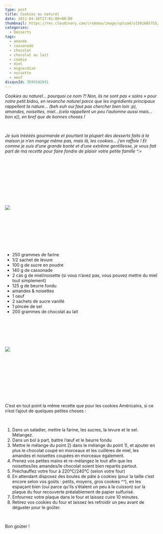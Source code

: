 ```yaml
---
type: post
title: Cookies au naturel
date: 2011-04-26T17:01:00+00:00
thumbnail: https://res.cloudinary.com/crokmou/image/upload/v1501605755/Cookies-au-naturel-99x110_d5y6na.jpg
categories: 
  - Desserts
tags: 
  - amande
  - cassonade
  - chocolat
  - chocolat au lait
  - cookie
  - miel
  - mignardise
  - noisette
  - oeuf
disqusId: 3595542931
---
```


_Cookies au naturel… pourquoi ce nom ?! Non, ils ne sont pas « sains » pour notre petit bidou, en revanche naturel parce que les ingrédients principaux rappellent la nature… (beh euh oui faut pas chercher bien loin :p), amandes, noisettes, miel…(cela rappellent un peu l’automne aussi mais…bon x)), en bref que de bonnes choses !_

 

_Je suis trèèèès gourmande et pourtant la plupart des desserts faits à la maison je n’en mange même pas, mais là, les cookies… j’en raffole ! Et comme je suis d’une grande bonté et d’une extrême gentillesse, je vous fait part de ma recette pour faire fondre de plaisir votre petite famille ^.=_

 

 

 

 

 

[![](http://4.bp.blogspot.com/-m-7nFJjP1Wk/TbbqlzoybfI/AAAAAAAAAFQ/1nXxF-eSr2c/s320/cookies.jpg)](http://4.bp.blogspot.com/-m-7nFJjP1Wk/TbbqlzoybfI/AAAAAAAAAFQ/1nXxF-eSr2c/s1600/cookies.jpg)

 

 

 

 

*   250 grammes de farine
*   1/2 sachet de levure
*   100 g de sucre en poudre
*   140 g de cassonade
*   2 càs g de miel/noisette (si vous n’avez pas, vous pouvez mettre du miel tout simplement) 
*   125 g de beurre fondu
*   amandes & noisettes 
*   1 oeuf
*   2 sachets de sucre vanillé
*   1 pincée de sel
*   200 grammes de chocolat au lait

 

 

 

[![](http://4.bp.blogspot.com/-jD2raKy-t_w/Tabb3lV3eGI/AAAAAAAAAEk/G2RYajmhinM/s320/preparation.jpg)](http://4.bp.blogspot.com/-jD2raKy-t_w/Tabb3lV3eGI/AAAAAAAAAEk/G2RYajmhinM/s1600/preparation.jpg)

 

 

 

 

 

C’est en tout point la même recette que pour les cookies Américains, si ce n’est l’ajout de quelques petites choses :

 

1.  Dans un saladier, mettre la farine, les sucres, la levure et le sel. Mélangez.
2.  Dans un bol à part, battre l’œuf et le beurre fondu
3.  Mettre le mélange du point 2) dans le mélange du point 1), et ajouter en plus le chocolat coupé en morceaux et les cuillères de miel, les amandes et noisettes coupées en morceaux également.
4.  Prenez vos petites mains et re-mélangez le tout afin que les noisettes/les amandes/le chocolat soient bien repartis partout.
5.  Préchauffez votre four à 220°C/240°C (selon votre four)
6.  En attendant disposez des boules de pâte à cookies (pour la taille c’est encore selon vos goûts : petits, moyens, gros cookies ^^), en les espaçant bien (oui parce qu’ils s’étalent un peu à la cuisson) sur la plaque du four recouverte préalablement de papier sulfurisé.
7.  Enfournez votre plaque dans le four et laissez cuire 10 minutes.
8.  Retirez vos cookies du four et laissez les refroidir un peu avant de déguster pour le goûter.

 

Bon goûter !